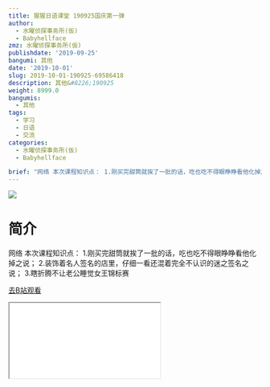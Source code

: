 ```yaml
---
title: 猩猩日语课堂 190925国庆第一弹
author:
  - 水曜侦探事务所(仮)
  - Babyhellface
zmz: 水曜侦探事务所(仮)
publishdate: '2019-09-25'
bangumi: 其他
date: '2019-10-01'
slug: 2019-10-01-190925-69586418
description: 其他&#8226;190925
weight: 8999.0
bangumis:
  - 其他
tags:
  - 学习
  - 日语
  - 交流
categories:
  - 水曜侦探事务所(仮)
  - Babyhellface

brief: "网络 本次课程知识点： 1.刚买完甜筒就挨了一批的话，吃也吃不得眼睁睁看他化掉之说； 2.装饰着名人签名的店里，仔细一看还混着完全不认识的迷之签名之说； 3.瞎折腾不让老公睡觉女王锦标赛"
---
```

![](https://raw.githubusercontent.com/tcgriffith/owaraisite/master/static/tmpimg/bfa2f215809a3b5b8303d04818f8f0b9a08135a1.jpg.480.jpg)
# 简介  
网络
本次课程知识点：
1.刚买完甜筒就挨了一批的话，吃也吃不得眼睁睁看他化掉之说；
2.装饰着名人签名的店里，仔细一看还混着完全不认识的迷之签名之说；
3.瞎折腾不让老公睡觉女王锦标赛  

[去B站观看](https://www.bilibili.com/video/av69586418/)
<div class ="resp-container"><iframe class="testiframe" src="//player.bilibili.com/player.html?aid=69586418"", scrolling="no", allowfullscreen="true" > </iframe></div> 

